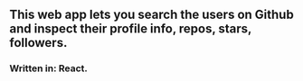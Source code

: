 ## This web app lets you search the users on Github and inspect their profile info, repos, stars, followers.

### Written in: React.
